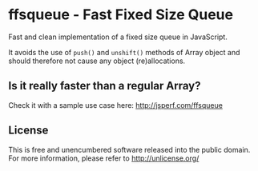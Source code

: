 ffsqueue - Fast Fixed Size Queue
================================

Fast and clean implementation of a fixed size queue in JavaScript. 

It avoids the use of `push()` and `unshift()` methods of Array object and should therefore not cause 
any object (re)allocations.

Is it really faster than a regular Array?
-----------------------------------------

Check it with a sample use case here: <http://jsperf.com/ffsqueue>

License
-------

This is free and unencumbered software released into the public domain. For more information, please
refer to <http://unlicense.org/>
